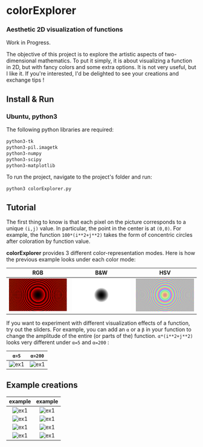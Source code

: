 # colorExplorer
### Aesthetic 2D visualization of functions

Work in Progress.

The objective of this project is to explore the artistic aspects of two-dimensional mathematics. To put it simply, it is about visualizing a function in 2D, but with fancy colors and some extra options. It is not very useful, but I like it. If you're interested, I'd be delighted to see your creations and exchange tips !

## Install & Run
### Ubuntu, python3
The following python libraries are required:
```
python3-tk
python3-pil.imagetk
python3-numpy
python3-scipy
python3-matplotlib
```
To run the project, navigate to the project's folder and run:
```
python3 colorExplorer.py
```
## Tutorial
The first thing to know is that each pixel on the picture corresponds to a unique ```(i,j)``` value. In particular, the point in the center is at ```(0,0)```. For example, the function ```100*(i**2+j**2)``` takes the form of concentric circles after coloration by function value.

**colorExplorer** provides 3 different color-representation modes. Here is how the previous example looks under each color mode:

RGB | B&W | HSV
:-------------------------:|:-------------------------:|:-----------------------:
![ex1](Images/Tutorial/rgb.png) | ![ex1](Images/Tutorial/bw.png) |  ![ex1](Images/Tutorial/hsv.png)

If you want to experiment with different visualization effects of a function, try out the sliders. For example, you can add an ```α``` or a ```β``` in your function to change the amplitude of the entire (or parts of the) function. ```α*(i**2+j**2)``` looks very different under ```α=5``` and ```α=200``` :

```α=5``` | ```α=200```
:-------------------------:|:-----------------------:
![ex1](Images/Tutorial/alpha5.png) | ![ex1](Images/Tutorial/alpha200.png) |  

## Example creations  
example | example    
:-------------------------:|:-----------------------:
![ex1](Images/wavies.png) |  ![ex1](Images/the%20pear%20of%20illusions.png) |
![ex1](Images/ring_of_truth.png) | ![ex1](Images/sundisk.png) |
![ex1](Images/vinyl.png) | ![ex1](Images/sparkling%20sun.png) |
![ex1](Images/red%20perspective.png) | ![ex1](Images/circle%20chess.png) |
